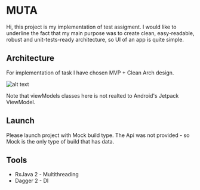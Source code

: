 # MUTA

Hi, this project is my implementation of test assigment. I would like to underline the fact that my main purpose was to create clean, easy-readable, robust and unit-tests-ready architecture, so UI of an app is quite simple.

## Architecture
For implementation of task I have chosen MVP + Clean Arch design.

![alt text](https://hsto.org/web/986/9db/e34/9869dbe34b5649e28be40bff6bee3147.png "Package/Layers separation approach:")

Note that viewModels classes here is not realted to Android's Jetpack ViewModel.

## Launch
Please launch project with Mock build type. The Api was not provided - so Mock is the only type of build that has data.

## Tools

  - RxJava 2 - Multithreading
  - Dagger 2 - DI
